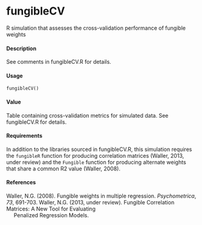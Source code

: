 fungibleCV
==========
R simulation that assesses the cross-validation performance of fungible weights

#### Description
See comments in fungibleCV.R for details.

#### Usage
`fungibleCV()`

#### Value
Table containing cross-validation metrics for simulated data. See fungibleCV.R 
for details.

#### Requirements
In addition to the libraries sourced in fungibleCV.R, this simulation requires 
the `fungibleR` function for producing correlation matrices (Waller, 2013, 
under review) and the `Fungible` function for producing alternate weights that 
share a common R2 value (Waller, 2008).

#### References
Waller, N.G. (2008). Fungible weights in multiple regression. *Psychometrica*, 
*73*, 691-703.
Waller, N.G. (2013, under review). Fungible Correlation Matrices: A New Tool
for Evaluating  
&nbsp;&nbsp;&nbsp;&nbsp;&nbsp;Penalized Regression Models.
